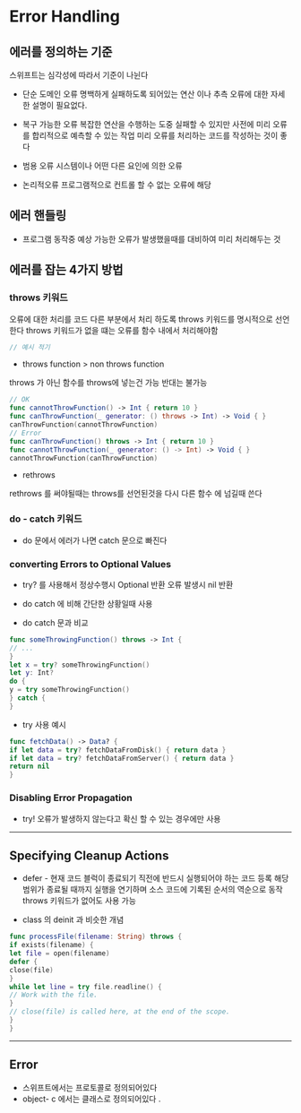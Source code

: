 #  Error Handling


## 에러를 정의하는 기준 

스위프트는 심각성에 따라서 기준이 나뉜다 

* 단순 도메인 오류 
명백하게 실패하도록 되어있는 연산 이나 추측
오류에 대한 자세한 설명이 필요없다. 

* 복구 가능한 오류 
복잡한 연산을 수행하는 도중 실패할 수 있지만 사전에 미리 오류를 합리적으로 예측할 수 있는 작업 
미리 오류를 처리하는 코드를 작성하는 것이 좋다 

* 범용 오류
시스템이나 어떤 다른 요인에 의한 오류 

* 논리적오류 
프로그램적으로 컨트롤 할 수 없는 오류에 해당 


## 에러 핸들링 

* 프로그램 동작중 예상 가능한 오류가 발생했을때를 대비하여 미리 처리해두는 것 

## 에러를 잡는 4가지 방법 

### throws 키워드 

오류에 대한 처리를 코드 다른 부분에서 처리 하도록 throws 키워드를 명시적으로 선언한다
throws 키워드가 없을 떄는 오류를 함수 내에서 처리해야함 

```swift 
// 예시 적기 
```
* throws function > non throws function

throws  가 아닌 함수를 throws에 넣는건 가능 
반대는 불가능 

```swift
// OK
func cannotThrowFunction() -> Int { return 10 }
func canThrowFunction(_ generator: () throws -> Int) -> Void { }
canThrowFunction(cannotThrowFunction)
// Error
func canThrowFunction() throws -> Int { return 10 }
func cannotThrowFunction(_ generator: () -> Int) -> Void { }
cannotThrowFunction(canThrowFunction)
```


* rethrows 

rethrows 를 써야될때는 throws를 선언된것을 다시 다른 함수 에 넘길때 쓴다


### do - catch 키워드 

* do 문에서 에러가 나면 catch 문으로 빠진다 




### converting Errors to Optional Values

* try? 를 사용해서 정상수행시 Optional 반환 오류 발생시 nil 반환
* do catch 에 비해 간단한 상황일때 사용 


* do catch 문과 비교 

```swift
func someThrowingFunction() throws -> Int {
// ...
}
let x = try? someThrowingFunction()
let y: Int?
do {
y = try someThrowingFunction()
} catch {
}
```

* try 사용 예시 
```swift
func fetchData() -> Data? {
if let data = try? fetchDataFromDisk() { return data }
if let data = try? fetchDataFromServer() { return data }
return nil
}
```


### Disabling Error Propagation

* try! 오류가 발생하지 않는다고 확신 할 수 있는 경우에만 사용 


 ----
## Specifying Cleanup Actions

* defer - 현재 코드 블럭이 종료되기 직전에 반드시 실행되어야 하는 코드 등록
  해당 범위가 종료될 때까지 실행을 연기하며 소스 코드에 기록된 순서의 역순으로 동작
  throws 키워드가 없어도 사용 가능 
  

* class 의 deinit 과 비슷한 개념 

```swift
func processFile(filename: String) throws {
if exists(filename) {
let file = open(filename)
defer {
close(file)
}
while let line = try file.readline() {
// Work with the file.
}
// close(file) is called here, at the end of the scope.
}
}
```
---

##  Error

* 스위프트에서는 프로토콜로 정의되어있다 
* object- c 에서는 클래스로 정의되어있다 .


